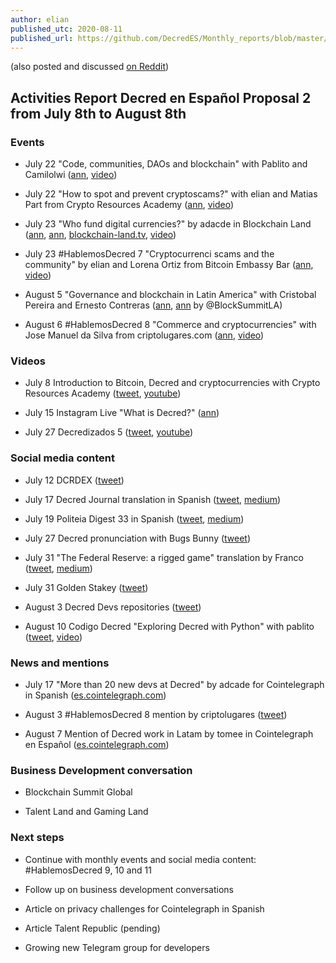 ```yaml
---
author: elian
published_utc: 2020-08-11
published_url: https://github.com/DecredES/Monthly_reports/blob/master/Report_2.md
---
```


(also posted and discussed [on Reddit](https://www.reddit.com/r/decred/comments/i7ue8h/activities_report_decred_en_espa%C3%B1ol_proposal_2/))

## Activities Report Decred en Español Proposal 2 from July 8th to August 8th

### Events

- July 22 "Code, communities, DAOs and blockchain" with Pablito and Camilolwi ([ann](https://twitter.com/Decred_ES/status/1285664801495154695), [video](https://www.youtube.com/watch?v=b9sAqGs8bJ4&t=29339))

- July 22 "How to spot and prevent cryptoscams?" with elian and Matias Part from Crypto Resources Academy ([ann](https://twitter.com/Decred_ES/status/1286034484706639872), [video](https://www.youtube.com/watch?v=IAlXrrYCYcs))

- July 23 "Who fund digital currencies?" by adacde in Blockchain Land ([ann](https://twitter.com/addcade/status/1285282080780255233), [ann](https://twitter.com/Decred_ES/status/1285959438285889537), [blockchain-land.tv](https://www.blockchain-land.tv/eventos/las-criptomonedas-son-productos-digitales-quien-las-mantiene-ana-chavez/), [video](https://www.youtube.com/watch?v=On2zYc7BrvI&t=14942))

- July 23 #HablemosDecred 7 "Cryptocurrenci scams and the community" by elian and Lorena Ortiz from Bitcoin Embassy Bar ([ann](https://twitter.com/Decred_ES/status/1285985250422792192), [video](https://www.youtube.com/watch?v=lRtXgtJ7dU8))

- August 5 "Governance and blockchain in Latin America" with Cristobal Pereira and Ernesto Contreras ([ann](https://twitter.com/Decred_ES/status/1290312492812505090), [ann](https://twitter.com/BlockSummitLA/status/1291029494065778689) by @BlockSummitLA)

- August 6 #HablemosDecred 8 "Commerce and cryptocurrencies" with Jose Manuel da Silva from criptolugares.com ([ann](https://twitter.com/Decred_ES/status/1287924524906958848), [video](https://www.youtube.com/watch?v=z-6a_tgE89E))

### Videos

- July 8 Introduction to Bitcoin, Decred and cryptocurrencies with Crypto Resources Academy ([tweet](https://twitter.com/Decred_ES/status/1282694652915789825), [youtube](https://www.youtube.com/watch?v=DdisxhEBUkM))

- July 15 Instagram Live "What is Decred?" ([ann](https://twitter.com/Decred_ES/status/1283548889249992704))

- July 27 Decredizados 5 ([tweet](https://twitter.com/Decred_ES/status/1287809385834713091), [youtube](https://www.youtube.com/watch?v=lomSwQjs9uQ))

### Social media content

- July 12 DCRDEX ([tweet](https://twitter.com/Decred_ES/status/1282350386175791104))

- July 17 Decred Journal translation in Spanish ([tweet](https://twitter.com/Decred_ES/status/1284204124087754758), [medium](https://medium.com/decred-es/revista-decred-junio-2020-a7716b71251e))

- July 19 Politeia Digest 33 in Spanish ([tweet](https://twitter.com/plabarta_/status/1285697128698912777), [medium](https://medium.com/decred-es/politeia-digest-33-19-de-julio-2020-4aaa21924312))

- July 27 Decred pronunciation with Bugs Bunny ([tweet](https://twitter.com/Decred_ES/status/1287924524906958848))

- July 31 "The Federal Reserve: a rigged game" translation by Franco ([tweet](https://twitter.com/Decred_ES/status/1289267633020272640), [medium](https://medium.com/decred-es/la-reserva-federal-un-sistema-realmente-manipulado-d40dedcc619b))

- July 31 Golden Stakey ([tweet](https://twitter.com/Decred_ES/status/1289310029774876672))

- August 3 Decred Devs repositories ([tweet](https://twitter.com/Decred_ES/status/1290312492812505090))

- August 10 Codigo Decred "Exploring Decred with Python" with pablito ([tweet](https://twitter.com/Decred_ES/status/1292842239878627328), [video](https://www.youtube.com/watch?v=FGhklclRNt0))

### News and mentions

- July 17 "More than 20 new devs at Decred" by adcade for Cointelegraph in Spanish ([es.cointelegraph.com](https://es.cointelegraph.com/news/more-than-20-developers-have-contributed-to-decred-so-far-this-year))

- August 3 #HablemosDecred 8 mention by criptolugares ([tweet](https://twitter.com/criptolugares/status/1290295356505223168))

- August 7 Mention of Decred work in Latam by tomee in Cointelegraph en Español ([es.cointelegraph.com](https://es.cointelegraph.com/news/managing-director-of-crypto-resources-we-believe-in-cooperation-rather-than-competition))

### Business Development conversation

- Blockchain Summit Global

- Talent Land and Gaming Land

### Next steps

- Continue with monthly events and social media content: #HablemosDecred 9, 10 and 11

- Follow up on business development conversations

- Article on privacy challenges for Cointelegraph in Spanish

- Article Talent Republic (pending)

- Growing new Telegram group for developers
